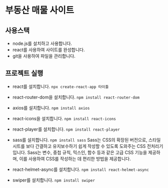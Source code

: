 # 부동산 매물 사이트


## 사용스택
- node.js를 설치하고 사용합니다. 
- react를 사용하여 사이트를 완성합니다.
- git을 사용하여 파일을 관리합니다.

## 프로젝트 실행
- react를 설치합니다. `npx create-react-app 타이틀`
- react-router-dom을 설치합니다. `npm install react-router-dom`
- axios를 설치합니다. `npm install axios`
- react-icons을 설치합니다. `npm install react-icons`
- react-player를 설치합니다. `npm install react-player`
- sass를 설치합니다. `npm install sass`
Sass는 CSS의 확장된 버전으로, 스타일시트를 보다 간결하고 유지보수하기 쉽게 작성할 수 있도록 도와주는 CSS 전처리기입니다. 
Sass는 변수, 중첩 규칙, 믹스인, 함수 등과 같은 고급 CSS 기능을 제공하며, 이를 사용하여 CSS를 작성하는 데 편리한 방법을 제공합니다.


- react-helmet-async를 설치합니다. `npm install react-helmet-async`
- swiper를 설치합니다. `npm install swiper`